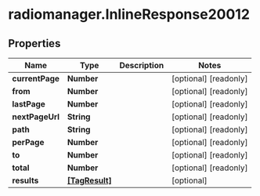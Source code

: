 # radiomanager.InlineResponse20012

## Properties

Name | Type | Description | Notes
------------ | ------------- | ------------- | -------------
**currentPage** | **Number** |  | [optional] [readonly] 
**from** | **Number** |  | [optional] [readonly] 
**lastPage** | **Number** |  | [optional] [readonly] 
**nextPageUrl** | **String** |  | [optional] [readonly] 
**path** | **String** |  | [optional] [readonly] 
**perPage** | **Number** |  | [optional] [readonly] 
**to** | **Number** |  | [optional] [readonly] 
**total** | **Number** |  | [optional] [readonly] 
**results** | [**[TagResult]**](TagResult.md) |  | [optional] 



